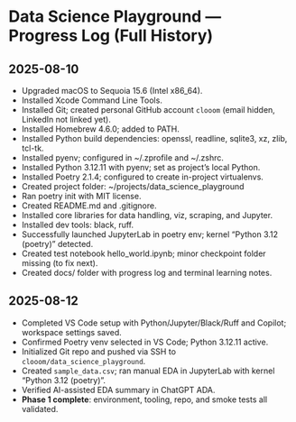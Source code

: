 # Data Science Playground — Progress Log (Full History)
## 2025-08-10
- Upgraded macOS to Sequoia 15.6 (Intel x86_64).
- Installed Xcode Command Line Tools.
- Installed Git; created personal GitHub account `clooom` (email hidden, LinkedIn not linked yet).
- Installed Homebrew 4.6.0; added to PATH.
- Installed Python build dependencies: openssl, readline, sqlite3, xz, zlib, tcl-tk.
- Installed pyenv; configured in ~/.zprofile and ~/.zshrc.
- Installed Python 3.12.11 with pyenv; set as project’s local Python.
- Installed Poetry 2.1.4; configured to create in-project virtualenvs.
- Created project folder: ~/projects/data_science_playground
- Ran poetry init with MIT license.
- Created README.md and .gitignore.
- Installed core libraries for data handling, viz, scraping, and Jupyter.
- Installed dev tools: black, ruff.
- Successfully launched JupyterLab in poetry env; kernel “Python 3.12 (poetry)” detected.
- Created test notebook hello_world.ipynb; minor checkpoint folder missing (to fix next).
- Created docs/ folder with progress log and terminal learning notes.
## 2025-08-12
- Completed VS Code setup with Python/Jupyter/Black/Ruff and Copilot; workspace settings saved.
- Confirmed Poetry venv selected in VS Code; Python 3.12.11 active.
- Initialized Git repo and pushed via SSH to `clooom/data_science_playground`.
- Created `sample_data.csv`; ran manual EDA in JupyterLab with kernel “Python 3.12 (poetry)”.
- Verified AI-assisted EDA summary in ChatGPT ADA.
- **Phase 1 complete**: environment, tooling, repo, and smoke tests all validated.

